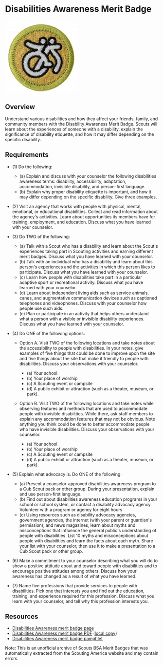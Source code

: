 

# Disabilities Awareness Merit Badge

![Disabilities Awareness Merit Badge](images/disabilities-awareness-merit-badge.jpg)

## Overview



Understand various disabilities and how they affect your friends, family, and community members with the Disability Awareness Merit Badge. Scouts will learn about the experiences of someone with a disability, explain the significance of disability etiquette, and how it may differ depending on the specific disability.

## Requirements

* (1) Do the following:
    * (a) Explain and discuss with your counselor the following disabilities awareness terms: disability, accessibility, adaptation, accommodation, invisible disability, and person-first language.
    * (b) Explain why proper disability etiquette is important, and how it may differ depending on the specific disability. Give three examples.


* (2) Visit an agency that works with people with physical, mental, emotional, or educational disabilities. Collect and read information about the agency's activities. Learn about opportunities its members have for training, employment, and education. Discuss what you have learned with your counselor.
* (3) Do TWO of the following:
    * (a) Talk with a Scout who has a disability and learn about the Scout's experiences taking part in Scouting activities and earning different merit badges. Discuss what you have learned with your counselor.
    * (b) Talk with an individual who has a disability and learn about this person's experiences and the activities in which this person likes to participate. Discuss what you have learned with your counselor.
    * (c) Learn how people with disabilities take part in a particular adaptive sport or recreational activity. Discuss what you have learned with your counselor.
    * (d) Learn about independent living aids such as service animals, canes, and augmentative communication devices such as captioned telephones and videophones. Discuss with your counselor how people use such aids.
    * (e) Plan or participate in an activity that helps others understand what a person with a visible or invisible disability experiences. Discuss what you have learned with your counselor.


* (4) Do ONE of the following options:
    * Option A. Visit TWO of the following locations and take notes about the accessibility to people with disabilities. In your notes, give examples of five things that could be done to improve upon the site and five things about the site that make it friendly to people with disabilities. Discuss your observations with your counselor.
        * (a) Your school
        * (b) Your place of worship
        * (c) A Scouting event or campsite
        * (d) A public exhibit or attraction (such as a theater, museum, or park).


    * Option B. Visit TWO of the following locations and take notes while observing features and methods that are used to accommodate people with invisible disabilities. While there, ask staff members to explain any accommodation features that may not be obvious. Note anything you think could be done to better accommodate people who have invisible disabilities. Discuss your observations with your counselor.
        * (a) Your school
        * (b) Your place of worship
        * (c) A Scouting event or campsite
        * (d) A public exhibit or attraction (such as a theater, museum, or park).




* (5) Explain what advocacy is. Do ONE of the following:
    * (a) Present a counselor-approved disabilities awareness program to a Cub Scout pack or other group. During your presentation, explain and use person-first language.
    * (b) Find out about disabilities awareness education programs in your school or school system, or contact a disability advocacy agency. Volunteer with a program or agency for eight hours
    * (c) Using resources such as disability advocacy agencies, government agencies, the internet (with your parent or guardian's permission), and news magazines, learn about myths and misconceptions that influence the general public's understanding of people with disabilities. List 10 myths and misconceptions about people with disabilities and learn the facts about each myth. Share your list with your counselor, then use it to make a presentation to a Cub Scout pack or other group.


* (6) Make a commitment to your counselor describing what you will do to show a positive attitude about and toward people with disabilities and to encourage positive attitudes among others. Discuss how your awareness has changed as a result of what you have learned.
* (7) Name five professions that provide services to people with disabilities. Pick one that interests you and find out the education, training, and experience required for this profession. Discuss what you learn with your counselor, and tell why this profession interests you.


## Resources

- [Disabilities Awareness merit badge page](https://www.scouting.org/merit-badges/disabilities-awareness/)
- [Disabilities Awareness merit badge PDF](https://filestore.scouting.org/filestore/Merit_Badge_ReqandRes/Pamphlets/Disabilities%20Awareness_2021.pdf) ([local copy](files/disabilities-awareness-merit-badge.pdf))
- [Disabilities Awareness merit badge pamphlet](https://www.scoutshop.org/disabilities-awareness-merit-badge-pamphlet-655705.html)

Note: This is an unofficial archive of Scouts BSA Merit Badges that was automatically extracted from the Scouting America website and may contain errors.